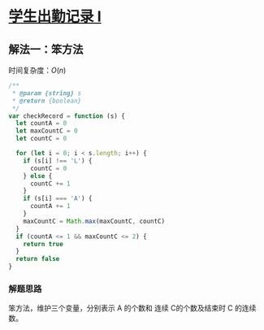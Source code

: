 # [学生出勤记录 I](https://leetcode-cn.com/problems/student-attendance-record-i/description/)

## 解法一：笨方法

时间复杂度：$O(n)$

```javascript
/**
 * @param {string} s
 * @return {boolean}
 */
var checkRecord = function (s) {
  let countA = 0
  let maxCountC = 0
  let countC = 0

  for (let i = 0; i < s.length; i++) {
    if (s[i] !== 'L') {
      countC = 0
    } else {
      countC += 1
    }
    if (s[i] === 'A') {
      countA += 1
    }
    maxCountC = Math.max(maxCountC, countC)
  }
  if (countA <= 1 && maxCountC <= 2) {
    return true
  }
  return false
}
```



### 解题思路

笨方法，维护三个变量，分别表示 A 的个数和 连续 C的个数及结束时 C 的连续数。